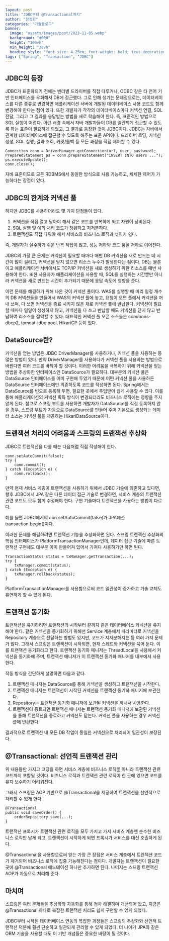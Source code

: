 ```yaml
---
layout: post  
title: "JDBC부터 @Transactional까지"
author: "장정환"
categories: "기술블로그"
banner:
  image: "assets/images/post/2023-11-05.webp"
  background: "#000"
  height: "100vh"
  min_height: "38vh"
  heading_style: "font-size: 4.25em; font-weight: bold; text-decoration: underline"
tags: ["Spring", "Transaction", "JDBC"]
---
```



## JDBC의 등장

JDBC가 표준화되기 전에는 벤더별 드라이버를 직접 다루거나, ODBC 같은 타 언어 기반 인터페이스를 우회해서 DB에 접근했다.
그로 인해 생기는 문제점으로는, 데이터베이스를 다른 종류로 변경하면 애플리케이션 서버에 개발된 데이터베이스 사용 코드도 함께 변경해야 한다는 점이 있다. 또한 개발자가 각각의 데이터베이스마다 커넥션 연결, SQL 전달, 그리고 그 결과를 응답받는 방법을 새로 학습해야 한다. 즉, 표준적인 방법으로 SQL 실행이 어렵다.
이런 배경 속에서 자바 개발자들이 DB를 일관되게 접근할 수 있도록 하는 표준이 필요하게 되었고, 그 결과로 등장한 것이 JDBC이다.
JDBC는 자바에서 관계형 데이터베이스에 접근할 수 있도록 해주는 표준 API이다. 드라이버 로딩, 커넥션 생성, SQL 실행, 결과 조회, 커밋/롤백 등 모든 과정을 직접 제어할 수 있다.

```
Connection conn = DriverManager.getConnection(url, user, password);
PreparedStatement ps = conn.prepareStatement("INSERT INTO users ...");
ps.executeUpdate();
conn.close();
```

자바 표준이므로 모든 RDBMS에서 동일한 방식으로 사용 가능하고, 세세한 제어가 가능하다는 장점이 있다.

## JDBC의 한계와 커넥션 풀

하지만 JDBC를 사용하더라도 몇 가지 단점들이 있다.

1. 커넥션을 직접 열고 닫아야 해서 같은 코드를 반복하게 되고 자원이 낭비된다.
2. SQL 실행 및 예외 처리 코드가 장황하고 지저분하다.
3. 트랜잭션도 직접 다뤄야 해서 서비스의 비즈니스 로직과 섞이기 쉽다.

즉, 개발자가 실수하기 쉬운 반복 작업이 많고, 성능 저하와 코드 품질 저하로 이어진다.

JDBC의 가장 큰 문제는 커넥션이 필요할 때마다 매번 DB 커넥션을 새로 만드는 데 시간이 많이 걸리고, 커넥션을 닫지 않으면 리소스 누수가 발생한다는 점이다. DB는 물론이고 애플리케이션 서버에서도 TCP/IP 커넥션을 새로 생성하기 위한 리소스를 매번 사용해야 한다. 또한 사용자가 애플리케이션을 사용할 때, SQL을 실행하는 시간뿐만 아니라 커넥션을 새로 만드는 시간이 추가되기 때문에 응답 속도에 영향을 준다.

이런 문제를 해결하기 위해 나온 것이 커넥션 풀이다. WAS를 실행할 때 미리 일정 개수의 DB 커넥션들을 만들어서 WAS의 커넥션 풀에 놓고, 요청이 오면 풀에서 커넥션을 꺼내 쓰며, 다 쓰면 커넥션을 종료 시키지 않은 채로 커넥션 풀에 반납한다. 커넥션이 필요할 때마다 일일이 생성하지 않고, 커넥션을 다 쓰고 반납할 때도 커넥션을 닫지 않고 반납하여 리소스를 절약할 수 있다.
대표적인 커넥션 풀 오픈 소스들은 commons-dbcp2, tomcat-jdbc pool, HikariCP 등이 있다.

## DataSource란?

커넥션을 얻는 방법은 JDBC DriverManager를 사용하거나, 커넥션 풀을 사용하는 등 많은 방법이 있다. 만약 DriverManager를 사용하다가 커넥션 풀을 사용하는 방법으로 바뀐다면 여러 코드를 바꿔야 할 것이다. 이러한 어려움을 극복하기 위해 커넥션을 얻는 방법을 추상화한 인터페이스인 DataSource가 필요하다. 대부분의 커넥션 풀은 DataSource 인터페이스를 이미 구현해 두었기 때문에 어떤 커넥션 풀을 사용하든 DataSource 인터페이스에만 의존하도록 코드를 작성하면 된다. Spring에서는 DataSource를 빈으로 등록해 두면, 필요한 곳에서 주입받아 쉽게 사용할 수 있다. 이를 통해 애플리케이션의 커넥션 획득 방식이 변경되더라도 비즈니스 로직에는 영향을 주지 않게 된다. 참고로 스프링 부트를 사용하면 개발자가 DataSource를 직접 등록하지 않을 경우, 스프링 부트가 자동으로 DataSource를 만들어 주며 기본으로 생성되는 데이터 소스는 커넥션 풀을 제공하는 HikariDataSource이다.

## 트랜잭션 처리의 어려움과 스프링의 트랜잭션 추상화

JDBC로 트랜잭션을 다룰 때는 다음처럼 직접 작성해야 한다.

```
conn.setAutoCommit(false);
try {
    conn.commit();
} catch (Exception e) {
    conn.rollback();
}
```

만약 현재 서비스 계층이 트랜잭션을 사용하기 위해서 JDBC 기술에 의존하고 있다면, 향후 JDBC에서 JPA 같은 다른 데이터 접근 기술로 변경하면, 서비스 계층의 트랜잭션 관련 코드도 모두 함께 수정해야 한다. 구현 기술마다 트랜잭션을 사용하는 방법이 다르다.

예를 들면
JDBC에서의 con.setAutoCommit(false)가
JPA에선 transaction.begin()이다.

이러한 문제를 해결하려면 트랜잭션 기능을 추상화하면 된다. 스프링 트랜잭션 추상화의 핵심 인터페이스가 PlatformTransactionManager인데, 데이터 접근 기술에 따른 트랜잭션 구현체도 대부분 이미 만들어져 있어서 가져다 사용하기만 하면 된다.

```
TransactionStatus status = txManager.getTransaction(...);
try {
    txManager.commit(status);
} catch (Exception e) {
    txManager.rollback(status);
}
```

PlatformTransactionManager를 사용함으로써 코드 일관성이 증가하고 기술 교체도 유연하게 할 수 있게 된다.

## 트랜잭션 동기화

트랜잭션을 유지하려면 트랜잭션의 시작부터 끝까지 같은 데이터베이스 커넥션을 유지해야 한다. 같은 커넥션을 동기화하기 위해선 Service 계층에서 파라미터로 커넥션을 Repository 계층으로 전달하는 방법도 있지만, 코드가 지저분해지는 등 여러 가지 문제가 많다.
그래서 스프링은 트랜잭션이 시작되면, 현재 스레드와 커넥션을 묶어 둔다. 이를 트랜잭션 동기화라고 한다. 트랜잭션 동기화 매니저는 ThreadLocal을 사용해서 커넥션을 동기화해 주며, 트랜잭션 매니저가 이 트랜잭션 동기화 매니저를 내부에서 사용한다.

작동 방식을 간단하게 설명하면 다음과 같다.

1. 트랜잭션 매니저는 DataSource를 통해 커넥션을 생성하고 트랜잭션을 시작한다.
2. 트랜잭션 매니저는 트랜잭션이 시작된 커넥션을 트랜잭션 동기화 매니저에 보관한다.
3. Repository는 트랜잭션 동기화 매니저에 보관된 커넥션을 꺼내서 사용한다.
4. 트랜잭션이 종료되면 트랜잭션 매니저는 트랜잭션 동기화 매니저에 보관된 커넥션을 통해 트랜잭션을 종료하고 커넥션도 닫는다. 커넥션 풀을 사용하는 경우 커넥션 풀에 반환한다.

결과적으로 트랜잭션 내 모든 DB 작업이 동일한 커넥션으로 처리되어 일관성이 보장된다.

## @Transactional: 선언적 트랜잭션 관리

위 내용들만 가지고 코딩을 하면 서비스 계층에 비즈니스 로직뿐 아니라 트랜잭션 관련 코드까지 포함될 것이다. 비즈니스 로직과 트랜잭션 관련 로직이 한 곳에 있으면 코드를 유지 보수하기 어려워진다.

그래서 스프링은 AOP 기반으로 @Transactional을 제공하여 트랜잭션을 선언적으로 처리할 수 있게 한다.

```
@Transactional
public void saveOrder() {
    orderRepository.save(...);
}
```

트랜잭션 프록시가 트랜잭션 관련 로직을 모두 가지고 가서 서비스 계층엔 순수한 비즈니스 로직만 남게 되고, 트랜잭션이 시작하게 되면 프록시가 서비스를 대신 호출하게 된다.

@Transactional을 사용함으로써 얻는 가장 큰 장점은 서비스 계층에서 트랜잭션 코드가 제거되어 비즈니스 로직에 집중 가능해진다는 점이다. 개발자는 트랜잭션이 필요한 곳에 @Transactional 애노테이션 하나만 추가하면 된다. 나머지는 스프링 트랜잭션 AOP가 자동으로 처리해 준다.

## 마치며

스프링은 여러 문제들을 추상화와 자동화를 통해 점차 해결하며 개선되어 왔고, 지금은 @Transactional 하나로 복잡한 트랜잭션 처리도 쉽게 구현할 수 있게 되었다.

JDBC부터 시작된 데이터베이스 연동의 복잡한 과정들은 스프링의 추상화와 선언적 트랜잭션 덕분에 훨씬 단순하고 일관되게 관리할 수 있게 되었다. 더 나아가 JPA와 같은 ORM 기술을 사용할 때도 이 기반 개념들은 중요한 바탕이 될 것이다.
